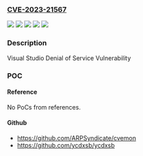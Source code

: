 ### [CVE-2023-21567](https://cve.mitre.org/cgi-bin/cvename.cgi?name=CVE-2023-21567)
![](https://img.shields.io/static/v1?label=Product&message=Microsoft%20Visual%20Studio%202019&color=blue)
![](https://img.shields.io/static/v1?label=Product&message=Microsoft%20Visual%20Studio&color=blue)
![](https://img.shields.io/static/v1?label=Version&message=16.11.0%3C%2016.11.24%20&color=brighgreen)
![](https://img.shields.io/static/v1?label=Version&message=17.2.0%3C%2017.2.13%20&color=brighgreen)
![](https://img.shields.io/static/v1?label=Vulnerability&message=Denial%20of%20Service&color=brighgreen)

### Description

Visual Studio Denial of Service Vulnerability

### POC

#### Reference
No PoCs from references.

#### Github
- https://github.com/ARPSyndicate/cvemon
- https://github.com/ycdxsb/ycdxsb

